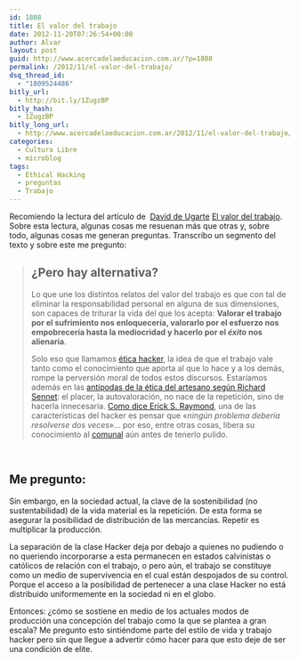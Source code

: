 ```yaml
---
id: 1808
title: El valor del trabajo
date: 2012-11-20T07:26:54+00:00
author: Alvar
layout: post
guid: http://www.acercadelaeducacion.com.ar/?p=1808
permalink: /2012/11/el-valor-del-trabajo/
dsq_thread_id:
  - "1809524486"
bitly_url:
  - http://bit.ly/1ZugzBP
bitly_hash:
  - 1ZugzBP
bitly_long_url:
  - http://www.acercadelaeducacion.com.ar/2012/11/el-valor-del-trabajo/
categories:
  - Cultura Libre
  - microblog
tags:
  - Ethical Hacking
  - preguntas
  - Trabajo
---
```

Recomiendo la lectura del artículo de  <a title="Página de David" href="http://bitacora.lasindias.com/author/admin/">David de Ugarte</a> <a href="http://bitacora.lasindias.com/el-valor-del-trabajo/">El valor del trabajo</a>. Sobre esta lectura, algunas cosas me resuenan más que otras y, sobre todo, algunas cosas me generan preguntas. Transcribo un segmento del texto y sobre este me pregunto:
<blockquote>
<h2>¿Pero hay alternativa?</h2>
Lo que une los distintos relatos del valor del trabajo es que con tal de eliminar la responsabilidad personal en alguna de sus dimensiones, son capaces de triturar la vida del que los acepta: <strong>Valorar el trabajo por el sufrimiento nos enloquecería, valorarlo por el esfuerzo nos empobrecería hasta la mediocridad y hacerlo por el <em>éxito</em> nos alienaría</strong>.

Solo eso que llamamos <a title="ética hacker" href="http://lasindias.net/indianopedia/%C3%A9tica_hacker">ética hacker</a>, la idea de que el trabajo vale tanto como el conocimiento que aporta al que lo hace y a los demás, rompe la perversión moral de todos estos discursos. Estaríamos además en las <a href="http://blog.consultorartesano.com/2011/03/fabricas-llenas-de-ritmo-y-no-de-rutina.html">antípodas de la ética del artesano según Richard Sennet</a>: el placer, la autovaloración, no nace de la repetición, sino de hacerla innecesaria. <a href="http://debiblioweb.sindominio.net/telematica/hacker-como.html">Como dice Erick S. Raymond</a>, una de las características del hacker es pensar que «<em>ningún problema debería resolverse dos veces</em>»… por eso, entre otras cosas, libera su conocimiento al <a title="Comunal" href="http://lasindias.net/indianopedia/Comunal">comunal</a> aún antes de tenerlo pulido.</blockquote>
&nbsp;

<h2>Me pregunto:</h2>

Sin embargo, en la sociedad actual, la clave de la sostenibilidad (no sustentabilidad) de la vida material es la repetición. De esta forma se asegurar la posibilidad de distribución de las mercancías. Repetir es multiplicar la producción.

La separación de la clase Hacker deja por debajo a quienes no pudiendo o no queriendo incorporarse a esta permanecen en estados calvinistas o católicos de relación con el trabajo, o pero aún, el trabajo se constituye como un medio de supervivencia en el cual están despojados de su control. Porque el acceso a la posibilidad de pertenecer a una clase Hacker no está distribuido uniformemente en la sociedad ni en el globo.

Entonces: ¿cómo se sostiene en medio de los actuales modos de producción una concepción del trabajo como la que se plantea a gran escala? Me pregunto esto sintiéndome parte del estilo de vida y trabajo hacker pero sin que llegue a advertir cómo hacer para que esto deje de ser una condición de elite.